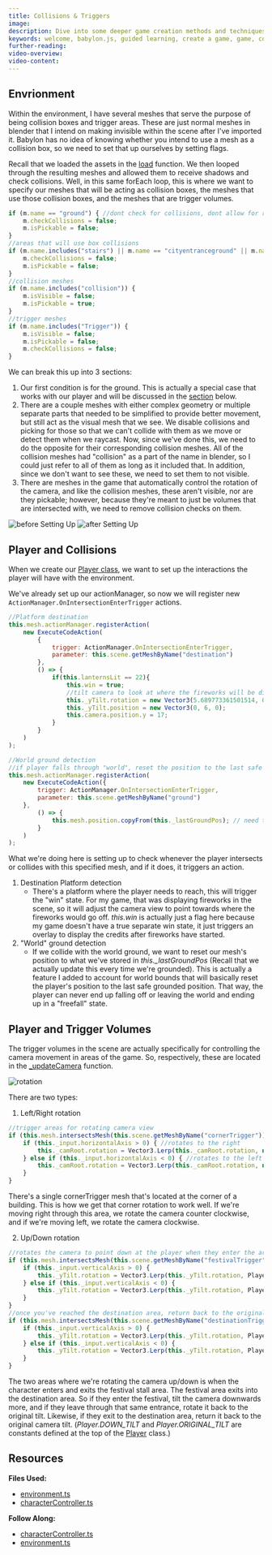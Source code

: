 ```yaml
---
title: Collisions & Triggers
image: 
description: Dive into some deeper game creation methods and techniques.
keywords: welcome, babylon.js, guided learning, create a game, game, collision, triggers
further-reading:
video-overview:
video-content:
---
```


## Envrionment
Within the environment, I have several meshes that serve the purpose of being collision boxes and trigger areas. These are just normal meshes in blender that I intend on making invisible within the scene after I've imported it. Babylon has no idea of knowing whether you intend to use a mesh as a collision box, so we need to set that up ourselves by setting flags.

Recall that we loaded the assets in the [load](/how_to/page6#load) function. We then looped through the resulting meshes and allowed them to receive shadows and check collisions. Well, in this same forEach loop, this is where we want to specify our meshes that will be acting as collision boxes, the meshes that use those collision boxes, and the meshes that are trigger volumes.
```javascript
if (m.name == "ground") { //dont check for collisions, dont allow for raycasting to detect it(cant land on it)
    m.checkCollisions = false;
    m.isPickable = false;
}
//areas that will use box collisions
if (m.name.includes("stairs") || m.name == "cityentranceground" || m.name == "fishingground.001" || m.name.includes("lilyflwr")) {
    m.checkCollisions = false;
    m.isPickable = false;
}
//collision meshes
if (m.name.includes("collision")) {
    m.isVisible = false;
    m.isPickable = true;
}
//trigger meshes
if (m.name.includes("Trigger")) {
    m.isVisible = false;
    m.isPickable = false;
    m.checkCollisions = false;
}
```
We can break this up into 3 sections:
1. Our first condition is for the ground. This is actually a special case that works with our player and will be discussed in the [section](#player-and-collisions) below.
2. There are a couple meshes with either complex geometry or multiple separate parts that needed to be simplified to provide better movement, but still act as the visual mesh that we see. We disable collisions and picking for those so that we can't collide with them as we move or detect them when we raycast. Now, since we've done this, we need to do the opposite for their corresponding collision meshes. All of the collision meshes had "collision" as a part of the name in blender, so I could just refer to all of them as long as it included that. In addition, since we don't want to see these, we need to set them to not visible.
3. There are meshes in the game that automatically control the rotation of the camera, and like the collision meshes, these aren't visible, nor are they pickable; however, because they're meant to just be volumes that are intersected with, we need to remove collision checks on them. 

![before Setting Up](/img/how_to/create-a-game/beforeCollisionMeshes.png) ![after Setting Up](/img/how_to/create-a-game/afterCollisionMeshes.png)

## Player and Collisions
When we create our [Player class](https://github.com/BabylonJS/SummerFestival/blob/a0abccc2efbb7399820efe2e25f53bb5b4a02500/src/characterController.ts#L105), we want to set up the interactions the player will have with the environment.

We've already set up our actionManager, so now we will register new `ActionManager.OnIntersectionEnterTrigger` actions.

```javascript
//Platform destination
this.mesh.actionManager.registerAction(
    new ExecuteCodeAction(
        {
            trigger: ActionManager.OnIntersectionEnterTrigger,
            parameter: this.scene.getMeshByName("destination")
        },
        () => {
            if(this.lanternsLit == 22){
                this.win = true;
                //tilt camera to look at where the fireworks will be displayed
                this._yTilt.rotation = new Vector3(5.689773361501514, 0.23736477827122882, 0);
                this._yTilt.position = new Vector3(0, 6, 0);
                this.camera.position.y = 17;      
            }
        }
    )
);

//World ground detection
//if player falls through "world", reset the position to the last safe grounded position
this.mesh.actionManager.registerAction(
    new ExecuteCodeAction({
        trigger: ActionManager.OnIntersectionEnterTrigger,
        parameter: this.scene.getMeshByName("ground")
    },
        () => {
            this.mesh.position.copyFrom(this._lastGroundPos); // need to use copy or else they will be both pointing at the same thing & update together
        }
    )
);
```
What we're doing here is setting up to check whenever the player intersects or collides with this specified mesh, and if it does, it triggers an action.
1. Destination Platform detection
    - There's a platform where the player needs to reach, this will trigger the "win" state. For my game, that was displaying fireworks in the scene, so it will adjust the camera view to point towards where the fireworks would go off. *this.win* is actually just a flag here because my game doesn't have a true separate win state, it just triggers an overlay to display the credits after fireworks have started.
2. "World" ground detection
    - If we collide with the world ground, we want to reset our mesh's position to what we've stored in *this._lastGroundPos* (Recall that we actually update this every time we're grounded). This is actually a feature I added to account for world bounds that will basically reset the player's position to the last safe grounded position. That way, the player can never end up falling off or leaving the world and ending up in a "freefall" state.

## Player and Trigger Volumes
The trigger volumes in the scene are actually specifically for controlling the camera movement in areas of the game. So, respectively, these are located in the [_updateCamera](https://github.com/BabylonJS/SummerFestival/blob/a0abccc2efbb7399820efe2e25f53bb5b4a02500/src/characterController.ts#L442) function. 

![rotation](/img/how_to/create-a-game/cornerrotation.gif)

There are two types:
1. Left/Right rotation
```javascript
//trigger areas for rotating camera view
if (this.mesh.intersectsMesh(this.scene.getMeshByName("cornerTrigger"))) {
    if (this._input.horizontalAxis > 0) { //rotates to the right                
        this._camRoot.rotation = Vector3.Lerp(this._camRoot.rotation, new Vector3(this._camRoot.rotation.x, Math.PI / 2, this._camRoot.rotation.z), 0.4);
    } else if (this._input.horizontalAxis < 0) { //rotates to the left
        this._camRoot.rotation = Vector3.Lerp(this._camRoot.rotation, new Vector3(this._camRoot.rotation.x, Math.PI, this._camRoot.rotation.z), 0.4);
    }
}
```
There's a single cornerTrigger mesh that's located at the corner of a building. This is how we get that corner rotation to work well. If we're moving right through this area, we rotate the camera counter clockwise, and if we're moving left, we rotate the camera clockwise.
 
2. Up/Down rotation
```javascript
//rotates the camera to point down at the player when they enter the area, and returns it back to normal when they exit
if (this.mesh.intersectsMesh(this.scene.getMeshByName("festivalTrigger"))) {
    if (this._input.verticalAxis > 0) {
        this._yTilt.rotation = Vector3.Lerp(this._yTilt.rotation, Player.DOWN_TILT, 0.4);
    } else if (this._input.verticalAxis < 0) {
        this._yTilt.rotation = Vector3.Lerp(this._yTilt.rotation, Player.ORIGINAL_TILT, 0.4);
    }
}
//once you've reached the destination area, return back to the original orientation, if they leave rotate it to the previous orientation
if (this.mesh.intersectsMesh(this.scene.getMeshByName("destinationTrigger"))) {
    if (this._input.verticalAxis > 0) {
        this._yTilt.rotation = Vector3.Lerp(this._yTilt.rotation, Player.ORIGINAL_TILT, 0.4);
    } else if (this._input.verticalAxis < 0) {
        this._yTilt.rotation = Vector3.Lerp(this._yTilt.rotation, Player.DOWN_TILT, 0.4);
    }
}
```
The two areas where we're rotating the camera up/down is when the character enters and exits the festival stall area. The festival area exits into the destination area. So if they enter the festival, tilt the camera downwards more, and if they leave through that same entrance, rotate it back to the original tilt. Likewise, if they exit to the destination area, return it back to the original camera tilt. (*Player.DOWN_TILT* and *Player.ORIGINAL_TILT* are constants defined at the top of the [Player](https://github.com/BabylonJS/SummerFestival/blob/a0abccc2efbb7399820efe2e25f53bb5b4a02500/src/characterController.ts#L29) class.)

## Resources
**Files Used:**  
- [environment.ts](https://github.com/BabylonJS/SummerFestival/blob/master/src/environment.ts)
- [characterController.ts](https://github.com/BabylonJS/SummerFestival/blob/master/src/characterController.ts)

**Follow Along:** 
- [characterController.ts](https://github.com/BabylonJS/SummerFestival/blob/master/tutorial/collisionsTriggers/characterController.ts)
- [environment.ts](https://github.com/BabylonJS/SummerFestival/blob/master/tutorial/collisionsTriggers/environment.ts)